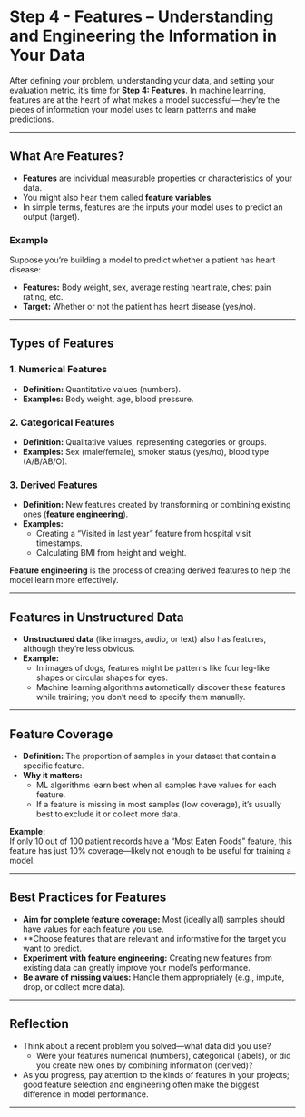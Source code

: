 # Step 4 - Features – Understanding and Engineering the Information in Your Data


After defining your problem, understanding your data, and setting your evaluation metric, it’s time for **Step 4: Features**. In machine learning, features are at the heart of what makes a model successful—they’re the pieces of information your model uses to learn patterns and make predictions.

---

## What Are Features?

- **Features** are individual measurable properties or characteristics of your data.
- You might also hear them called **feature variables**.
- In simple terms, features are the inputs your model uses to predict an output (target).

### Example

Suppose you’re building a model to predict whether a patient has heart disease:

- **Features:** Body weight, sex, average resting heart rate, chest pain rating, etc.
- **Target:** Whether or not the patient has heart disease (yes/no).

---

## Types of Features

### 1. Numerical Features

- **Definition:** Quantitative values (numbers).
- **Examples:** Body weight, age, blood pressure.

### 2. Categorical Features

- **Definition:** Qualitative values, representing categories or groups.
- **Examples:** Sex (male/female), smoker status (yes/no), blood type (A/B/AB/O).

### 3. Derived Features

- **Definition:** New features created by transforming or combining existing ones (**feature engineering**).
- **Examples:**
  - Creating a “Visited in last year” feature from hospital visit timestamps.
  - Calculating BMI from height and weight.

**Feature engineering** is the process of creating derived features to help the model learn more effectively.

---

## Features in Unstructured Data

- **Unstructured data** (like images, audio, or text) also has features, although they’re less obvious.
- **Example:**  
  - In images of dogs, features might be patterns like four leg-like shapes or circular shapes for eyes.
  - Machine learning algorithms automatically discover these features while training; you don’t need to specify them manually.

---

## Feature Coverage

- **Definition:** The proportion of samples in your dataset that contain a specific feature.
- **Why it matters:**  
  - ML algorithms learn best when all samples have values for each feature.
  - If a feature is missing in most samples (low coverage), it’s usually best to exclude it or collect more data.

**Example:**  
If only 10 out of 100 patient records have a “Most Eaten Foods” feature, this feature has just 10% coverage—likely not enough to be useful for training a model.

---

## Best Practices for Features

- **Aim for complete feature coverage:** Most (ideally all) samples should have values for each feature you use.
- **Choose features that are relevant and informative for the target you want to predict.
- **Experiment with feature engineering:** Creating new features from existing data can greatly improve your model’s performance.
- **Be aware of missing values:** Handle them appropriately (e.g., impute, drop, or collect more data).

---

## Reflection

- Think about a recent problem you solved—what data did you use?
  - Were your features numerical (numbers), categorical (labels), or did you create new ones by combining information (derived)?
- As you progress, pay attention to the kinds of features in your projects; good feature selection and engineering often make the biggest difference in model performance.

---

